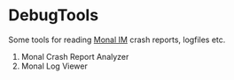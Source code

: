 # DebugTools
Some tools for reading [Monal IM](https://github.com/monal-im/Monal/) crash reports, logfiles etc.

1. Monal Crash Report Analyzer
2. Monal Log Viewer
